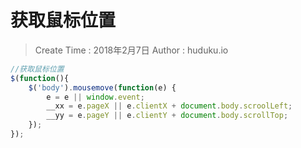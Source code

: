 
# 获取鼠标位置

> Create Time : 2018年2月7日 Author : huduku.io

```javascript
//获取鼠标位置
$(function(){
    $('body').mousemove(function(e) {
        e = e || window.event;
        __xx = e.pageX || e.clientX + document.body.scroolLeft;
        __yy = e.pageY || e.clientY + document.body.scrollTop;
    });
});
```


